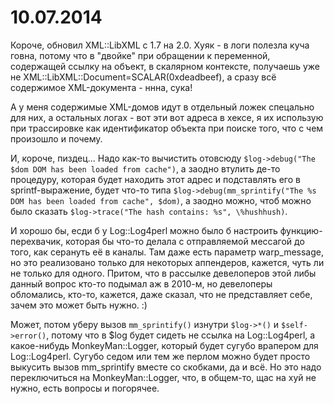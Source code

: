 10.07.2014
==========

Короче, обновил XML::LibXML с 1.7 на 2.0. Хуяк - в логи полезла куча
говна, потому что в "двойке" при обращении к переменной, содержащей
ссылку на объект, в скалярном контексте, получаешь уже не
XML::LibXML::Document=SCALAR(0xdeadbeef), а сразу всё содержимое
XML-документа - ннна, сука!

А у меня содержимые XML-домов идут в отдельный ложек спецально для них,
а остальных логах - вот эти вот адреса в хексе, я их использую при
трассировке как идентификатор объекта при поиске того, что с чем
произошло и почему.

И, короче, пиздец... Надо как-то вычистить отовсюду `$log->debug("The
$dom DOM has been loaded from cache")`, а заодно втулить де-то
процедуру, которая будет находить этот адрес и подставлять его в
sprintf-выражение, будет что-то типа `$log->debug(mm_sprintify("The %s
DOM has been loaded from cache", $dom)`, а заодно можно, чтоб можно было
сказать `$log->trace("The hash contains: %s", \%hushhush)`.

И хорошо бы, есди б у Log::Log4perl можно было б настроить
функцию-перехвачик, которая бы что-то делала с отправляемой мессагой до
того, как серануть её в каналы. Там даже есть параметр warp_message, но
это реализовано только для некоторых аппендеров, кажется, чуть ли не
только для одного. Притом, что в рассылке девелоперов этой либы данный
вопрос кто-то подымал аж в 2010-м, но девелоперы обломались, кто-то,
кажется, даже сказал, что не представляет себе, зачем это может быть
нужно. :)

Может, потом уберу вызов `mm_sprintify()` изнутри `$log->*()` и
`$self->error()`, потому что в $log будет сидеть не ссылка на
Log::Log4perl, а какое-нибудь MonkeyMan::Logger, который будет сугубо
врапером для Log::Log4perl. Сугубо седом или тем же перлом можно будет
просто выкусить вызов mm_sprintify вместе со скобками, да и всё. Но это
надо переключиться на MonkeyMan::Logger, что, в общем-то, щас на хуй не
нужно, есть вопросы и погорячее.
